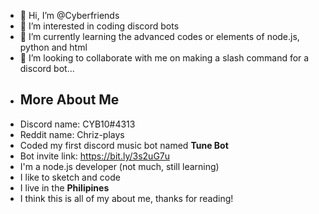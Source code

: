 - 👋 Hi, I’m @Cyberfriends
- 👀 I’m interested in coding discord bots
- 🌱 I’m currently learning the advanced codes or elements of node.js, python and html
- 💞️ I’m looking to collaborate with me on making a slash command for a discord bot...
- <h2>More About Me</h2>
- Discord name: CYB10#4313
- Reddit name: Chriz-plays
- Coded my first discord music bot named <b>Tune Bot</b>
- Bot invite link: https://bit.ly/3s2uG7u
- I'm a node.js developer (not much, still learning)
- I like to sketch and code
- I live in the <b>Philipines</b>
- I think this is all of my about me, thanks for reading!


<!---
Cyberfriends/Cyberfriends is a ✨ special ✨ repository because its `README.md` (this file) appears on your GitHub profile.
You can click the Preview link to take a look at your changes.
--->
